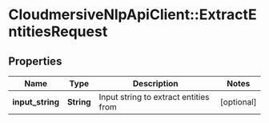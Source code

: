 # CloudmersiveNlpApiClient::ExtractEntitiesRequest

## Properties
Name | Type | Description | Notes
------------ | ------------- | ------------- | -------------
**input_string** | **String** | Input string to extract entities from | [optional] 


